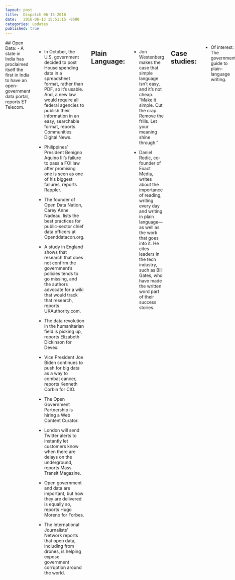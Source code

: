 ```yaml
---
layout: post
title:  Dispatch 06-13-2016
date:   2016-06-13 15:51:15 -0500
categories: updates
published: true
---
```

<div class="row">
<div class="small-12 medium-11 medium-centered columns" markdown="1">
## Open Data:
- A state in India has proclaimed itself the first in India to have an open-government data portal, reports ET Telecom.

- In October, the U.S. government decided to post House spending data in a spreadsheet format, rather than PDF, so it’s usable. And, a new law would require all federal agencies to publish their information in an easy, searchable format, reports Communities Digital News.

- Philippines’ President Benigno Aquino III’s failure to pass a FOI law after promising one is seen as one of his biggest failures, reports Rappler.


- The founder of Open Data Nation, Carey Anne Nadeau, lists the best practices for public-sector chief data officers at Openddatacon.org.

- A study in England shows that research that does not confirm the government’s policies tends to go missing, and the authors advocate for a wiki that would track that research, reports UKAuthority.com.

- The data revolution in the humanitarian field is picking up, reports Elizabeth Dickinson for Devex. 

- Vice President Joe Biden continues to push for big data as a way to combat cancer, reports Kenneth Corbin for CIO.

- The Open Government Partnership is hiring a Web Content Curator. 

- London will send Twitter alerts to instantly let customers know when there are delays on the underground, reports Mass Transit Magazine.

- Open government and data are important, but how they are delivered is equally so, reports Hugo Moreno for Forbes.

- The International Journalists’ Network reports that open data, including from drones, is helping expose government corruption around the world. 

## Plain Language:
- Jon Westenberg makes the case that simple language isn’t easy, and it’s not cheap. “Make it simple. Cut the crap. Remove the frills. Let your meaning shine through.” 

- Daniel Rodic, co-founder of Exact Media, writes about the importance of reading, writing every day and writing in plain language—as well as the work that goes into it. He cites leaders in the tech industry, such as Bill Gates, who have made the written word part of their success stories. 
## Case studies:
- Of interest: The government’s guide to plain-language writing. 

## Organizations, websites and twitter accounts of interest:
- The Canadian government has an open-maps project to share geospatial information. @TBS_Canada #OpenGovCan

- Whitney Quesenbery at the Center for Civic Design @whitneyq

- Plainlanguage.gov @govplainlang

## Geek Love:
- Tony Zhou writes about the art of editing a joke, using the new Ghostbusters as an example.

- Jennifer Aldrich writes about how being a woman in the tech industry has changed and how it needs to continue to change. 

## Vet Love:
- In New York Times Magazine, Robert F. Worth writes in-depth about why PTS may be more physical than psychological.


